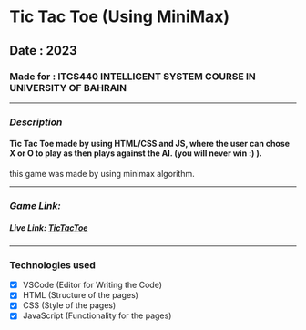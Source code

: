 #  Tic Tac Toe (Using MiniMax)

## Date : 2023

### Made for : ITCS440 INTELLIGENT SYSTEM COURSE IN UNIVERSITY OF BAHRAIN

---

### **_Description_**

#### Tic Tac Toe made by using HTML/CSS and JS, where the user can chose X or O to play as then plays against the AI. (you will never win :) ).
this game was made by using minimax algorithm.

---

### **_Game Link:_**

##### Live Link: [TicTacToe](https://extraordinary-gingersnap-088593.netlify.app/)

---


### Technologies used

- [x] VSCode (Editor for Writing the Code)
- [x] HTML (Structure of the pages)
- [x] CSS (Style of the pages)
- [x] JavaScript (Functionality for the pages)
